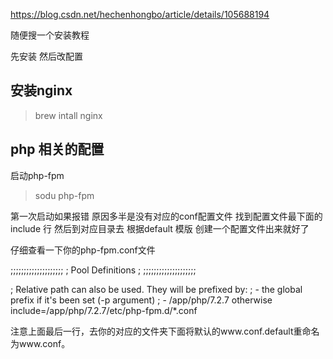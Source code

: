 https://blog.csdn.net/hechenhongbo/article/details/105688194

随便搜一个安装教程

先安装 
然后改配置

## 安装nginx

> brew intall nginx

## php 相关的配置

启动php-fpm
> sodu php-fpm 

第一次启动如果报错 原因多半是没有对应的conf配置文件 找到配置文件最下面的include 行
然后到对应目录去 根据default 模版 创建一个配置文件出来就好了

仔细查看一下你的php-fpm.conf文件

;;;;;;;;;;;;;;;;;;;;
; Pool Definitions ;
;;;;;;;;;;;;;;;;;;;;

; Relative path can also be used. They will be prefixed by:
;  - the global prefix if it's been set (-p argument)
;  - /app/php/7.2.7 otherwise
include=/app/php/7.2.7/etc/php-fpm.d/*.conf

注意上面最后一行，去你的对应的文件夹下面将默认的www.conf.default重命名为www.conf。